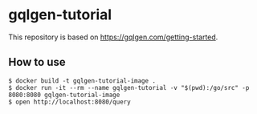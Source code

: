 # gqlgen-tutorial

This repository is based on https://gqlgen.com/getting-started.

## How to use

```shell script
$ docker build -t gqlgen-tutorial-image .
$ docker run -it --rm --name gqlgen-tutorial -v "$(pwd):/go/src" -p 8080:8080 gqlgen-tutorial-image
$ open http://localhost:8080/query
```